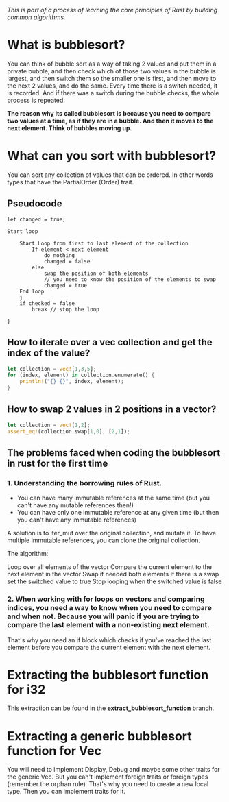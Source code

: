 

*This is part of a process of learning the core principles of Rust by building common algorithms.*

# What is bubblesort?


You can think of bubble sort as a way of taking 2 values and put them in a private bubble, and then check which of those two values in the bubble is largest, and then switch them so the smaller one is first, and then move to the next 2 values, and do the same. Every time there is a switch needed, it is recorded. And if there was a switch during the bubble checks, the whole process is repeated.

**The reason why its called bubblesort is because you need to compare two values at a time, as if they are in a bubble. And then it moves to the next element. Think of bubbles moving up.**

# What can you sort with bubblesort?

You can sort any collection of values that can be ordered. In other words types that have the PartialOrder (Order) trait.


## Pseudocode

``` 
let changed = true; 

Start loop 

    Start Loop from first to last element of the collection
        If element < next element 
            do nothing
            changed = false
        else 
            swap the position of both elements
            // you need to know the position of the elements to swap
            changed = true
    End loop
    j
    if checked = false 
        break // stop the loop 

}

```

## How to iterate over a vec collection and get the index of the value?

```rust
let collection = vec![1,3,5];
for (index, element) in collection.enumerate() {
    println!("{} {}", index, element);
}
```

## How to swap 2 values in 2 positions in a vector?
```rust
let collection = vec![1,2];
assert_eq!(collection.swap(1,0), [2,1]);
```


## The problems faced when coding the bubblesort in rust for the first time

### 1. Understanding the borrowing rules of Rust. 

- You can have many immutable references at the same time (but you can't have any mutable references then!) 
- You can have only one immutable reference at any given time (but then you can't have any immutable references)

A solution is to iter_mut over the original collection, and mutate it. To have multiple immutable references, you can clone the original collection.

The algorithm:

Loop over all elements of the vector
Compare the current element to the next element in the vector
Swap if needed both elements
If there is a swap set the switched value to true
Stop looping when the switched value is false


### 2. When working with for loops on vectors and comparing indices, you need a way to know when you need to compare and when not. Because you will panic if you are trying to compare the last element with a non-existing next element.

That's why you need an if block which checks if you've reached the last element before you compare the current element with the next element.



# Extracting the bubblesort function for i32
This extraction can be found in the **extract_bubblesort_function** branch.

# Extracting a generic bubblesort function for Vec<T>
You will need to implement Display, Debug and maybe some other traits for the generic Vec. But you can't implement foreign traits or foreign types (remember the orphan rule). That's why you need to create a new local type.
 Then you can implement traits for it.



